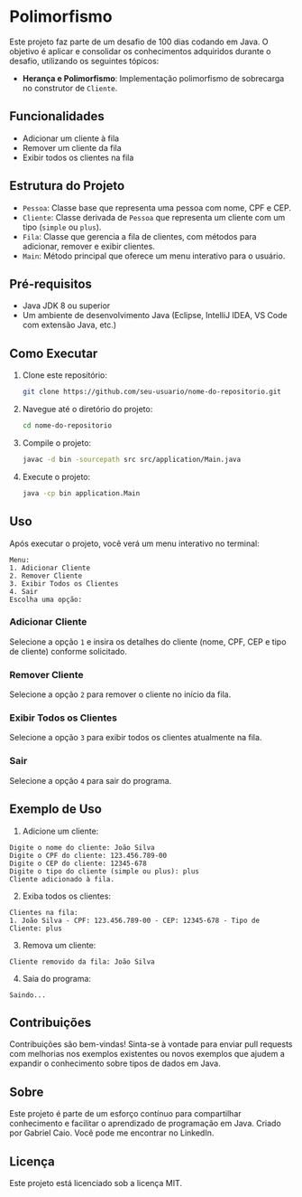 # Polimorfismo

Este projeto faz parte de um desafio de 100 dias codando em Java. O objetivo é aplicar e consolidar os conhecimentos adquiridos durante o desafio, utilizando os seguintes tópicos:

- **Herança e Polimorfismo**: Implementação polimorfismo de sobrecarga no construtor de `Cliente`.

## Funcionalidades

- Adicionar um cliente à fila
- Remover um cliente da fila
- Exibir todos os clientes na fila

## Estrutura do Projeto

- `Pessoa`: Classe base que representa uma pessoa com nome, CPF e CEP.
- `Cliente`: Classe derivada de `Pessoa` que representa um cliente com um tipo (`simple` ou `plus`).
- `Fila`: Classe que gerencia a fila de clientes, com métodos para adicionar, remover e exibir clientes.
- `Main`: Método principal que oferece um menu interativo para o usuário.

## Pré-requisitos

- Java JDK 8 ou superior
- Um ambiente de desenvolvimento Java (Eclipse, IntelliJ IDEA, VS Code com extensão Java, etc.)

## Como Executar

1. Clone este repositório:
   ```bash
   git clone https://github.com/seu-usuario/nome-do-repositorio.git
   ```
2. Navegue até o diretório do projeto:
   ```bash
   cd nome-do-repositorio
   ```
3. Compile o projeto:
   ```bash
   javac -d bin -sourcepath src src/application/Main.java
   ```
4. Execute o projeto:
   ```bash
   java -cp bin application.Main
   ```

## Uso

Após executar o projeto, você verá um menu interativo no terminal:

```
Menu:
1. Adicionar Cliente
2. Remover Cliente
3. Exibir Todos os Clientes
4. Sair
Escolha uma opção:
```

### Adicionar Cliente

Selecione a opção `1` e insira os detalhes do cliente (nome, CPF, CEP e tipo de cliente) conforme solicitado.

### Remover Cliente

Selecione a opção `2` para remover o cliente no início da fila.

### Exibir Todos os Clientes

Selecione a opção `3` para exibir todos os clientes atualmente na fila.

### Sair

Selecione a opção `4` para sair do programa.

## Exemplo de Uso

1. Adicione um cliente:

```
Digite o nome do cliente: João Silva
Digite o CPF do cliente: 123.456.789-00
Digite o CEP do cliente: 12345-678
Digite o tipo do cliente (simple ou plus): plus
Cliente adicionado à fila.
```

2. Exiba todos os clientes:

```
Clientes na fila:
1. João Silva - CPF: 123.456.789-00 - CEP: 12345-678 - Tipo de Cliente: plus
```

3. Remova um cliente:

```
Cliente removido da fila: João Silva
```

4. Saia do programa:

```
Saindo...
```

## Contribuições
Contribuições são bem-vindas! Sinta-se à vontade para enviar pull requests com melhorias nos exemplos existentes ou novos exemplos que ajudem a expandir o conhecimento sobre tipos de dados em Java.

## Sobre
Este projeto é parte de um esforço contínuo para compartilhar conhecimento e facilitar o aprendizado de programação em Java. Criado por Gabriel Caio. Você pode me encontrar no LinkedIn.

## Licença

Este projeto está licenciado sob a licença MIT.

